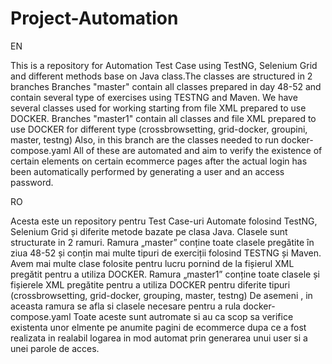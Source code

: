 # Project-Automation

EN

This is a repository for Automation Test Case using TestNG, Selenium Grid and different methods base on Java class.The classes are structured in 2 branches 
Branches "master" contain all classes prepared in day 48-52 and contain several type of exercises using TESTNG and Maven. We have several classes used for working starting from file XML prepared to use DOCKER.
Branches "master1" contain all classes and file XML prepared to use DOCKER for different type (crossbrowsetting, grid-docker, groupini, master, testng)
Also, in this branch are the classes needed to run docker-compose.yaml
All of these are automated and aim to verify the existence of certain elements on certain ecommerce pages after the actual login has been automatically performed by generating a user and an access password.


RO

Acesta este un repository pentru Test Case-uri Automate folosind TestNG, Selenium Grid și diferite metode bazate pe clasa Java. Clasele sunt structurate in 2 ramuri.
Ramura „master” conține toate clasele pregătite în ziua 48-52 și conțin mai multe tipuri de exerciții folosind TESTNG și Maven. Avem mai multe clase folosite pentru lucru pornind de la fișierul XML pregătit pentru a utiliza DOCKER.
Ramura „master1” conține toate clasele și fișierele XML pregătite pentru a utiliza DOCKER pentru diferite tipuri (crossbrowsetting, grid-docker, grouping, master, testng)
De asemeni , in aceasta ramura se afla si clasele necesare pentru a rula docker-compose.yaml
Toate aceste sunt autromate si au ca scop sa verifice existenta unor elmente pe anumite pagini de ecommerce  dupa ce a fost realizata in realabil logarea in mod automat prin generarea unui user si a unei parole de acces.
